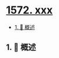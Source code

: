 # [1572. xxx](https://github.com/Tdahuyou/TNotes.leetcode/tree/main/notes/1572.%20xxx)

<!-- region:toc -->

- [1. 📝 概述](#1--概述)

<!-- endregion:toc -->

## 1. 📝 概述
